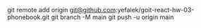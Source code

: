 git remote add origin git@github.com:yefalek/goit-react-hw-03-phonebook.git
git branch -M main
git push -u origin main